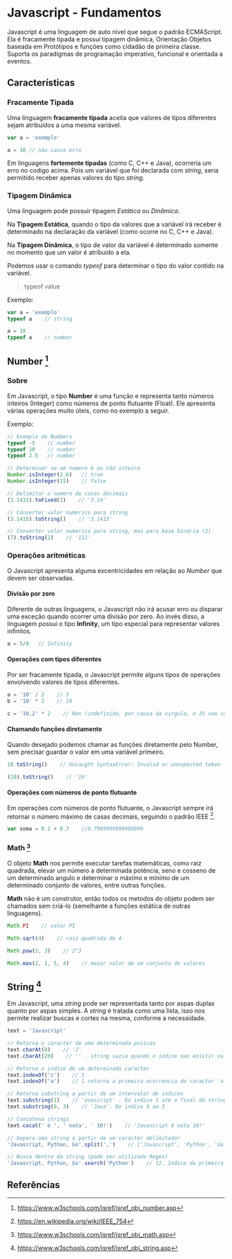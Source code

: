 # Javascript - Fundamentos

Javascript é uma linguagem de auto nível que segue o padrão ECMAScript. Ela é fracamente tipada e possui tipagem dinâmica, Orientação Objetos baseada em Protótipos e funções como cidadão de primeira classe. Suporta os paradigmas de programação imperativo, funcional e orientada a eventos.

## Características

### Fracamente Tipada

Uma linguagem **fracamente tipada** aceita que valores de tipos diferentes sejam atribuídos a uma mesma variável.

```javascript
var a = 'exemplo'

a = 10 // não causa erro
```

Em linguagens **fortemente tipadas** (como C, C++ e Java), ocorreria um erro no codigo acima. Pois um variável que foi declarada com *string*, seria permitido receber apenas valores do tipo *string*.

### Tipagem Dinâmica

Uma linguagem pode possuir tipagem *Estática* ou *Dinâmica*.

Na **Tipagem Estática**, quando o tipo da valores que a variável irá receber é determinado na declaração da variável (como ocorre no C, C++ e Java).

Na **Tipagem Dinâmica**, o tipo de valor da variável é determinado somente no momento que um valor é atribuído a ela.

Podemos usar o comando *typeof* para determinar o tipo do valor contido na variável.

> typeof value

Exemplo:

```javascript
var a = 'exemplo'
typeof a    // string

a = 10
typeof a    // number
```

## Number [^number]

### Sobre

Em Javascript, o tipo **Number** é uma função e representa tanto números inteiros (Integer) como números de ponto flutuante (Float). Ele apresenta várias operações muito úteis, como no exemplo a seguir.

Exemplo:

```javascript
// Exemplo de Numbers
typeof -5    // number
typeof 10    // number
typeof 2.5   // number

// Determinar se um numero é ou não inteiro
Number.isInteger(2.6)   // true
Number.isInteger(15)    // false

// Delimitar o numero de casas decimais
(3.1415).toFixed(2)    // '3.14' 

// Converter valor numerico para string
(3.1415).toString()    // '3.1415'

// Converter valor numerico para string, mas para base binária (2)
(7).toString(2)    // '111'
```

### Operações aritméticas

O Javascript apresenta alguma excentricidades em relação ao *Number* que devem ser observadas.

#### Divisão por zero

Diferente de outras linguagens, o Javascript não irá acusar erro ou disparar uma exceção quando ocorrer uma divisão por zero. Ao invés disso, a linguagem possui o tipo **Infinity**, um tipo especial para representar valores infinitos.

```javascript
a = 5/8   // Infinity
```

#### Operações com tipos diferentes

Por ser fracamente tipada, o Javascript permite alguns tipos de operações envolvendo valores de tipos diferentes.

```javascript
a = '10' / 2    // 5
b = '10' * 2    // 10

c = '10,2' * 2    // Nan (indefinido, por causa da virgula, o JS nao sabe que é um número)
```

#### Chamando funções diretamente

Quando desejado podemos chamar as funções diretamente pelo Number, sem precisar guardar o valor em uma variável primeiro.

```javascript
10.toString()    // Uncaught SyntaxError: Invalid or unexpected token

(10).toString()    // '10'
```

#### Operações com números de ponto flutuante

Em operações com números de ponto flutuante, o Javascript sempre irá retornar o número máximo de casas decimais, seguindo o padrão IEEE [^IEEE].

```javascript
var soma = 0.1 + 0.7    //0.7999999999999999
```

### Math [^math]

O objeto **Math** nos permite executar tarefas matemáticas, como raiz quadrada, elevar um número a determinada potência, seno e cosseno de um determinado angulo e determinar o máximo e mínimo de um determinado conjunto de valores, entre outras funções. 

**Math** não é um construtor, então todos os metodos do objeto podem ser chamados sem criá-lo (semelhante a funções estática de outras linguagens).

```javascript
Math.PI    // valor PI

Math.sqrt(4)    // raiz quadrada de 4.

Math.pow(2, 3)    // 2^3

Math.max(2, 1, 5, 4)    // maior valor de um conjunto de valores
```

## String [^string]

Em Javascript, uma *string* pode ser representada tanto por aspas duplas quanto por aspas simples. A *string*  é tratada como uma lista, isso nos permite realizar buscas e cortes na mesma, conforme a necessidade.

```javascript
text = 'Javascript'

// Retorna o caracter de uma determinada posicao
text.charAt(0)    // 'J'
text.charAt(20)    // '' . string vazia quando o indice nao existir na string

// Retorna o indice de um determinado caracter
text.indexOf('c')    // 5 
text.indexOf('a')    // 1 retorna a primeira ocorrencia do caracter 'a'

// Retorna substring a partir de um intervalor de indices
text.substring(1)    // 'avascript' . Do indice 1 até o final da string
text.substring(0, 3)    // 'Java'. Do indice 0 ao 3

// Concatena strings
text.cocat(' é ', ' nota', ' 10!')    // 'Javascript é nota 10!'

// Separa uma string a partir de um caracter delimitador
'Javascript, Python, Go'.split(',')    // ['Javascript', 'Python', 'Go']

// Busca dentro da string (pode ser utilizado Regex)
'Javascript, Python, Go'.search('Python')    // 12. Indice da primeira ocorrencia que coincide coma busca
```


## Referências

[^number]: https://www.w3schools.com/jsref/jsref_obj_number.asp
[^math]: https://www.w3schools.com/jsref/jsref_obj_math.asp
[^IEEE]: https://en.wikipedia.org/wiki/IEEE_754
[^string]: https://www.w3schools.com/jsref/jsref_obj_string.asp
